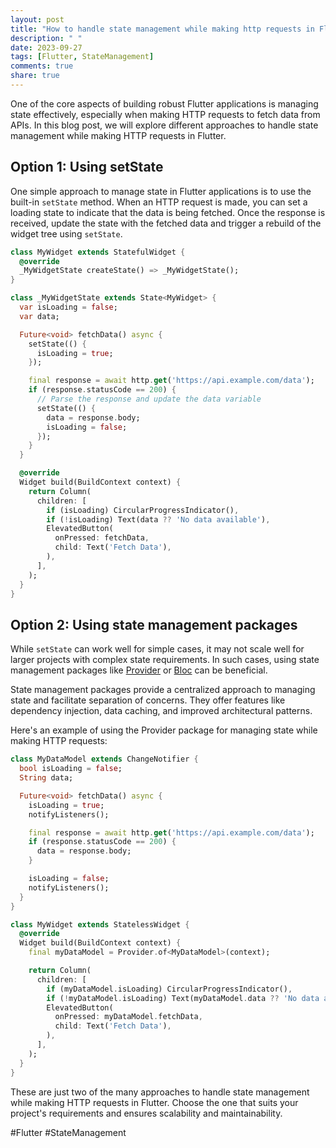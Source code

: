 ```yaml
---
layout: post
title: "How to handle state management while making http requests in Flutter?"
description: " "
date: 2023-09-27
tags: [Flutter, StateManagement]
comments: true
share: true
---
```


One of the core aspects of building robust Flutter applications is managing state effectively, especially when making HTTP requests to fetch data from APIs. In this blog post, we will explore different approaches to handle state management while making HTTP requests in Flutter.

## Option 1: Using setState

One simple approach to manage state in Flutter applications is to use the built-in `setState` method. When an HTTP request is made, you can set a loading state to indicate that the data is being fetched. Once the response is received, update the state with the fetched data and trigger a rebuild of the widget tree using `setState`.

```dart
class MyWidget extends StatefulWidget {
  @override
  _MyWidgetState createState() => _MyWidgetState();
}

class _MyWidgetState extends State<MyWidget> {
  var isLoading = false;
  var data;

  Future<void> fetchData() async {
    setState(() {
      isLoading = true;
    });

    final response = await http.get('https://api.example.com/data');
    if (response.statusCode == 200) {
      // Parse the response and update the data variable
      setState(() {
        data = response.body;
        isLoading = false;
      });
    }
  }

  @override
  Widget build(BuildContext context) {
    return Column(
      children: [
        if (isLoading) CircularProgressIndicator(),
        if (!isLoading) Text(data ?? 'No data available'),
        ElevatedButton(
          onPressed: fetchData,
          child: Text('Fetch Data'),
        ),
      ],
    );
  }
}
```

## Option 2: Using state management packages

While `setState` can work well for simple cases, it may not scale well for larger projects with complex state requirements. In such cases, using state management packages like [Provider](https://pub.dev/packages/provider) or [Bloc](https://pub.dev/packages/flutter_bloc) can be beneficial.

State management packages provide a centralized approach to managing state and facilitate separation of concerns. They offer features like dependency injection, data caching, and improved architectural patterns.

Here's an example of using the Provider package for managing state while making HTTP requests:

```dart
class MyDataModel extends ChangeNotifier {
  bool isLoading = false;
  String data;

  Future<void> fetchData() async {
    isLoading = true;
    notifyListeners();

    final response = await http.get('https://api.example.com/data');
    if (response.statusCode == 200) {
      data = response.body;
    }

    isLoading = false;
    notifyListeners();
  }
}

class MyWidget extends StatelessWidget {
  @override
  Widget build(BuildContext context) {
    final myDataModel = Provider.of<MyDataModel>(context);

    return Column(
      children: [
        if (myDataModel.isLoading) CircularProgressIndicator(),
        if (!myDataModel.isLoading) Text(myDataModel.data ?? 'No data available'),
        ElevatedButton(
          onPressed: myDataModel.fetchData,
          child: Text('Fetch Data'),
        ),
      ],
    );
  }
}
```

These are just two of the many approaches to handle state management while making HTTP requests in Flutter. Choose the one that suits your project's requirements and ensures scalability and maintainability.

#Flutter #StateManagement